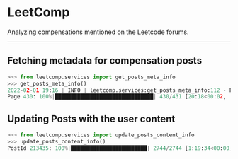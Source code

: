 # LeetComp

Analyzing compensations mentioned on the Leetcode forums.

---

## Fetching metadata for compensation posts

```python
>>> from leetcomp.services import get_posts_meta_info
>>> get_posts_meta_info()
2022-02-01 19:16 | INFO | leetcomp.services:get_posts_meta_info:112 - Found 6462 posts(431 pages)
Page 430: 100%|███████████████████████████████| 430/431 [20:18<00:02,  2.66s/it, slept_for=0.811]
```

## Updating Posts with the user content

```python
>>> from leetcomp.services import update_posts_content_info
>>> update_posts_content_info()
PostId 213435: 100%|████████████████████████| 2744/2744 [1:19:34<00:00,  1.74s/it, sleep_for=1.25]
```
